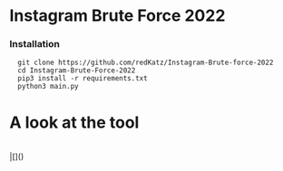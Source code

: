 # Instagram Brute Force 2022
### Installation
      git clone https://github.com/redKatz/Instagram-Brute-force-2022
      cd Instagram-Brute-Force-2022
      pip3 install -r requirements.txt
      python3 main.py
   
# A look at the tool
<br>
|[]()

